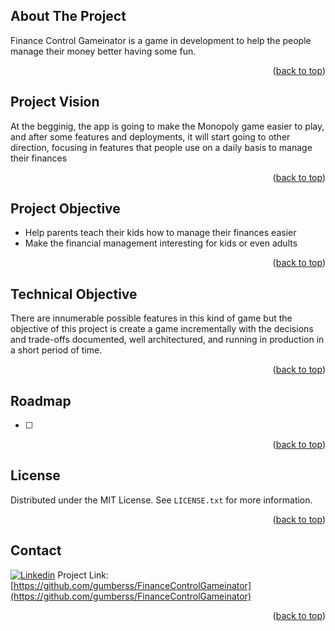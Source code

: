 <a name="readme-top"></a>

## About The Project

Finance Control Gameinator is a game in development to help the people manage their money better having some fun. 
<p align="right">(<a href="#readme-top">back to top</a>)</p>

## Project Vision

At the begginig, the app is going to make the Monopoly game easier to play, and after some features and deployments, it will start going to other direction, focusing in features that people use on a daily basis to manage their finances
<p align="right">(<a href="#readme-top">back to top</a>)</p>

## Project Objective
- Help parents teach their kids how to manage their finances easier
- Make the financial management interesting for kids or even adults

<p align="right">(<a href="#readme-top">back to top</a>)</p>

## Technical Objective 

There are innumerable possible features in this kind of game but the objective of this project is create a game incrementally with the decisions and trade-offs documented, well architectured, and running in production in a short period of time.
<p align="right">(<a href="#readme-top">back to top</a>)</p>

## Roadmap
- [ ] 

<p align="right">(<a href="#readme-top">back to top</a>)</p>

## License

Distributed under the MIT License. See `LICENSE.txt` for more information.

<p align="right">(<a href="#readme-top">back to top</a>)</p>


## Contact

[![Linkedin](https://img.shields.io/badge/Linkedin-0A66C2?style=flat&logo=Linkedin&logoColor=white)](https://www.linkedin.com/in/gumbers/)
Project Link: [https://github.com/gumberss/FinanceControlGameinator](https://github.com/gumberss/FinanceControlGameinator)

<p align="right">(<a href="#readme-top">back to top</a>)</p>